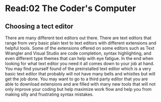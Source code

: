 # Read:02 The Coder's Computer
## Choosing a tect editor
There are many different text editors out there. There are text editors that range from very basic plain text to text editors with different extensions and helpful tools. Some of the extensions offered on some editors such as Text Wrangler and Visual Studio are code completion, syntax highlighting, and even different type themes that can help with eye fatigue.
In the end when looking for what text editor you need it all comes down to your job at hand. You may find yourself found of the preinstalled text editor which is a very basic text editor that probably will not have many bells and whistles but will get the job done. You may want to go to a third party editor that you are able to download extensions and are filled with many new tools that will not only improve your coding but help maximize work flow and help you from making silly and frustrating syntax mistakes.
